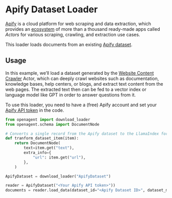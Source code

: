 # Apify Dataset Loader

[Apify](https://apify.com/) is a cloud platform for web scraping and data extraction,
which provides an [ecosystem](https://apify.com/store) of more than a thousand
ready-made apps called _Actors_ for various scraping, crawling, and extraction use cases.

This loader loads documents from an existing [Apify dataset](https://docs.apify.com/platform/storage/dataset).

## Usage

In this example, we’ll load a dataset generated by
the [Website Content Crawler](https://apify.com/apify/website-content-crawler) Actor,
which can deeply crawl websites such as documentation, knowledge bases, help centers,
or blogs, and extract text content from the web pages.
The extracted text then can be fed to a vector index or language model like GPT
in order to answer questions from it.

To use this loader, you need to have a (free) Apify account
and set your [Apify API token](https://console.apify.com/account/integrations) in the code.

```python
from openagent import download_loader
from openagent.schema import DocumentNode

# Converts a single record from the Apify dataset to the LlamaIndex format
def tranform_dataset_item(item):
    return DocumentNode(
        text=item.get("text"),
        extra_info={
            "url": item.get("url"),
        },
    )

ApifyDataset = download_loader("ApifyDataset")

reader = ApifyDataset("<Your Apify API token>"))
documents = reader.load_data(dataset_id="<Apify Dataset ID>", dataset_mapping_function=tranform_dataset_item)
```
